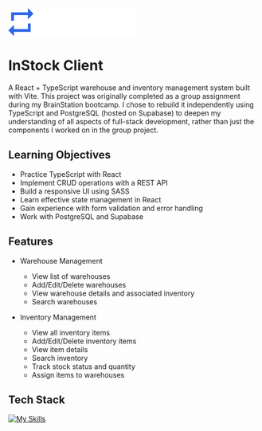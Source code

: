 <picture>
  <source media="(prefers-color-scheme: dark)" srcset="./src/assets/logo/InStock-Logo-Dark.svg">
  <source media="(prefers-color-scheme: light)" srcset="./src/assets/logo/InStock-Logo-Light.svg">
  <img alt="InStock Logo" src="./src/assets/logo/InStock-Logo.svg">
</picture>

# InStock Client

A React + TypeScript warehouse and inventory management system built with Vite. This project was originally completed as a group assignment during my BrainStation bootcamp. I chose to rebuild it independently using TypeScript and PostgreSQL (hosted on Supabase) to deepen my understanding of all aspects of full-stack development, rather than just the components I worked on in the group project.

## Learning Objectives

- Practice TypeScript with React
- Implement CRUD operations with a REST API
- Build a responsive UI using SASS
- Learn effective state management in React
- Gain experience with form validation and error handling
- Work with PostgreSQL and Supabase

## Features

- Warehouse Management

  - View list of warehouses
  - Add/Edit/Delete warehouses
  - View warehouse details and associated inventory
  - Search warehouses

- Inventory Management
  - View all inventory items
  - Add/Edit/Delete inventory items
  - View item details
  - Search inventory
  - Track stock status and quantity
  - Assign items to warehouses

## Tech Stack

[![My Skills](https://skillicons.dev/icons?i=react,ts,vite,sass,postgres,supabase)](https://skillicons.dev)
